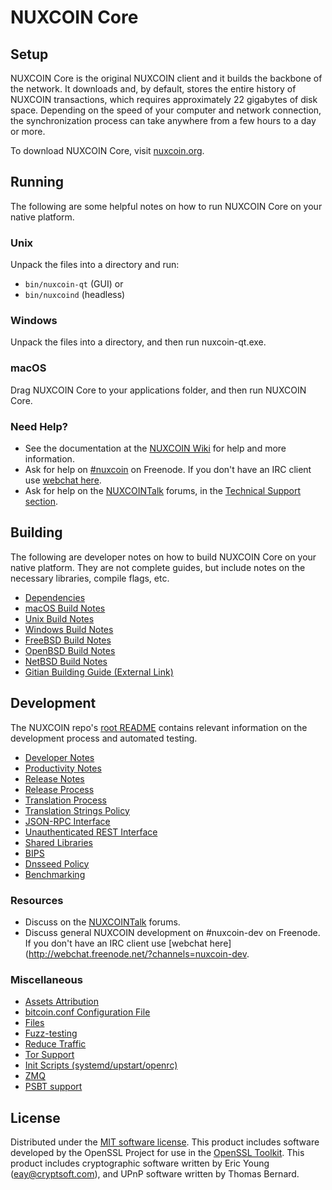 NUXCOIN Core
=============

Setup
---------------------
NUXCOIN Core is the original NUXCOIN client and it builds the backbone of the network. It downloads and, by default, stores the entire history of NUXCOIN transactions, which requires approximately 22 gigabytes of disk space. Depending on the speed of your computer and network connection, the synchronization process can take anywhere from a few hours to a day or more.

To download NUXCOIN Core, visit [nuxcoin.org](https://nuxcoin.org/).

Running
---------------------
The following are some helpful notes on how to run NUXCOIN Core on your native platform.

### Unix

Unpack the files into a directory and run:

- `bin/nuxcoin-qt` (GUI) or
- `bin/nuxcoind` (headless)

### Windows

Unpack the files into a directory, and then run nuxcoin-qt.exe.

### macOS

Drag NUXCOIN Core to your applications folder, and then run NUXCOIN Core.

### Need Help?

* See the documentation at the [NUXCOIN Wiki](https://nuxcoin.info/)
for help and more information.
* Ask for help on [#nuxcoin](http://webchat.freenode.net?channels=nuxcoin) on Freenode. If you don't have an IRC client use [webchat here](http://webchat.freenode.net?channels=nuxcoin).
* Ask for help on the [NUXCOINTalk](https://nuxcointalk.io/) forums, in the [Technical Support section](https://nuxcointalk.io/c/technical-support).

Building
---------------------
The following are developer notes on how to build NUXCOIN Core on your native platform. They are not complete guides, but include notes on the necessary libraries, compile flags, etc.

- [Dependencies](dependencies.md)
- [macOS Build Notes](build-osx.md)
- [Unix Build Notes](build-unix.md)
- [Windows Build Notes](build-windows.md)
- [FreeBSD Build Notes](build-freebsd.md)
- [OpenBSD Build Notes](build-openbsd.md)
- [NetBSD Build Notes](build-netbsd.md)
- [Gitian Building Guide (External Link)](https://github.com/bitcoin-core/docs/blob/master/gitian-building.md)

Development
---------------------
The NUXCOIN repo's [root README](/README.md) contains relevant information on the development process and automated testing.

- [Developer Notes](developer-notes.md)
- [Productivity Notes](productivity.md)
- [Release Notes](release-notes.md)
- [Release Process](release-process.md)
- [Translation Process](translation_process.md)
- [Translation Strings Policy](translation_strings_policy.md)
- [JSON-RPC Interface](JSON-RPC-interface.md)
- [Unauthenticated REST Interface](REST-interface.md)
- [Shared Libraries](shared-libraries.md)
- [BIPS](bips.md)
- [Dnsseed Policy](dnsseed-policy.md)
- [Benchmarking](benchmarking.md)

### Resources
* Discuss on the [NUXCOINTalk](https://nuxcointalk.io/) forums.
* Discuss general NUXCOIN development on #nuxcoin-dev on Freenode. If you don't have an IRC client use [webchat here](http://webchat.freenode.net/?channels=nuxcoin-dev.

### Miscellaneous
- [Assets Attribution](assets-attribution.md)
- [bitcoin.conf Configuration File](bitcoin-conf.md)
- [Files](files.md)
- [Fuzz-testing](fuzzing.md)
- [Reduce Traffic](reduce-traffic.md)
- [Tor Support](tor.md)
- [Init Scripts (systemd/upstart/openrc)](init.md)
- [ZMQ](zmq.md)
- [PSBT support](psbt.md)

License
---------------------
Distributed under the [MIT software license](/COPYING).
This product includes software developed by the OpenSSL Project for use in the [OpenSSL Toolkit](https://www.openssl.org/). This product includes
cryptographic software written by Eric Young ([eay@cryptsoft.com](mailto:eay@cryptsoft.com)), and UPnP software written by Thomas Bernard.
